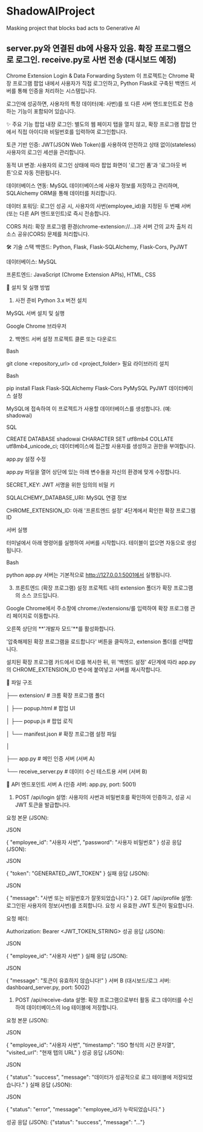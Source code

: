# ShadowAIProject
Masking project that blocks bad acts to Generative AI

## server.py와 연결된 db에 사용자 있음. 확장 프로그램으로 로그인. receive.py로 사번 전송 (대시보드 예정)

Chrome Extension Login & Data Forwarding System
이 프로젝트는 Chrome 확장 프로그램 팝업 내에서 사용자가 직접 로그인하고, Python Flask로 구축된 백엔드 서버를 통해 인증을 처리하는 시스템입니다.

로그인에 성공하면, 사용자의 특정 데이터(예: 사번)를 또 다른 서버 엔드포인트로 전송하는 기능이 포함되어 있습니다.


✨ 주요 기능
팝업 내장 로그인: 별도의 웹 페이지 탭을 열지 않고, 확장 프로그램 팝업 안에서 직접 아이디와 비밀번호를 입력하여 로그인합니다.

토큰 기반 인증: JWT(JSON Web Token)를 사용하여 안전하고 상태 없이(stateless) 사용자의 로그인 세션을 관리합니다.

동적 UI 변경: 사용자의 로그인 상태에 따라 팝업 화면이 '로그인 폼'과 '로그아웃 버튼'으로 자동 전환됩니다.

데이터베이스 연동: MySQL 데이터베이스에 사용자 정보를 저장하고 관리하며, SQLAlchemy ORM을 통해 데이터를 처리합니다.

데이터 포워딩: 로그인 성공 시, 사용자의 사번(employee_id)을 지정된 두 번째 서버(또는 다른 API 엔드포인트)로 즉시 전송합니다.

CORS 처리: 확장 프로그램 환경(chrome-extension://...)과 서버 간의 교차 출처 리소스 공유(CORS) 문제를 처리합니다.


🛠️ 기술 스택
백엔드: Python, Flask, Flask-SQLAlchemy, Flask-Cors, PyJWT

데이터베이스: MySQL

프론트엔드: JavaScript (Chrome Extension APIs), HTML, CSS


🚀 설치 및 실행 방법

1. 사전 준비
Python 3.x 버전 설치

MySQL 서버 설치 및 실행

Google Chrome 브라우저


2. 백엔드 서버 설정
프로젝트 클론 또는 다운로드

Bash

git clone <repository_url>
cd <project_folder>
필요 라이브러리 설치

Bash

pip install Flask Flask-SQLAlchemy Flask-Cors PyMySQL PyJWT
데이터베이스 설정

MySQL에 접속하여 이 프로젝트가 사용할 데이터베이스를 생성합니다. (예: shadowai)

SQL

CREATE DATABASE shadowai CHARACTER SET utf8mb4 COLLATE utf8mb4_unicode_ci;
데이터베이스에 접근할 사용자를 생성하고 권한을 부여합니다.

app.py 설정 수정

app.py 파일을 열어 상단에 있는 아래 변수들을 자신의 환경에 맞게 수정합니다.

SECRET_KEY: JWT 서명을 위한 임의의 비밀 키

SQLALCHEMY_DATABASE_URI: MySQL 연결 정보

CHROME_EXTENSION_ID: 아래 '프론트엔드 설정' 4단계에서 확인한 확장 프로그램 ID

서버 실행

터미널에서 아래 명령어를 실행하여 서버를 시작합니다. 테이블이 없으면 자동으로 생성됩니다.

Bash

python app.py
서버는 기본적으로 http://127.0.0.1:5001에서 실행됩니다.

3. 프론트엔드 (확장 프로그램) 설정
프로젝트 내의 extension 폴더가 확장 프로그램의 소스 코드입니다.

Google Chrome에서 주소창에 chrome://extensions/를 입력하여 확장 프로그램 관리 페이지로 이동합니다.

오른쪽 상단의 **'개발자 모드'**를 활성화합니다.

'압축해제된 확장 프로그램을 로드합니다' 버튼을 클릭하고, extension 폴더를 선택합니다.

설치된 확장 프로그램 카드에서 ID를 복사한 뒤, 위 '백엔드 설정' 4단계에 따라 app.py의 CHROME_EXTENSION_ID 변수에 붙여넣고 서버를 재시작합니다.


📂 파일 구조


├── extension/                # 크롬 확장 프로그램 폴더

│   ├── popup.html            # 팝업 UI

│   ├── popup.js              # 팝업 로직

│   └── manifest.json         # 확장 프로그램 설정 파일

│

├── app.py                    # 메인 인증 서버 (서버 A)

└── receive_server.py         # 데이터 수신 테스트용 서버 (서버 B)


🔌 API 엔드포인트
서버 A (인증 서버: app.py, port: 5001)
1. POST /api/login
설명: 사용자의 사번과 비밀번호를 확인하여 인증하고, 성공 시 JWT 토큰을 발급합니다.

요청 본문 (JSON):

JSON

{
    "employee_id": "사용자 사번",
    "password": "사용자 비밀번호"
}
성공 응답 (JSON):

JSON

{
    "token": "GENERATED_JWT_TOKEN"
}
실패 응답 (JSON):

JSON

{
    "message": "사번 또는 비밀번호가 잘못되었습니다."
}
2. GET /api/profile
설명: 로그인된 사용자의 정보(사번)를 조회합니다. 요청 시 유효한 JWT 토큰이 필요합니다.

요청 헤더:

Authorization: Bearer <JWT_TOKEN_STRING>
성공 응답 (JSON):

JSON

{
    "employee_id": "사용자 사번"
}
실패 응답 (JSON):

JSON

{
    "message": "토큰이 유효하지 않습니다!"
}
서버 B (대시보드/로그 서버: dashboard_server.py, port: 5002)
1. POST /api/receive-data
설명: 확장 프로그램으로부터 활동 로그 데이터를 수신하여 데이터베이스의 log 테이블에 저장합니다.

요청 본문 (JSON):

JSON

{
    "employee_id": "사용자 사번",
    "timestamp": "ISO 형식의 시간 문자열",
    "visited_url": "현재 탭의 URL"
}
성공 응답 (JSON):

JSON

{
    "status": "success",
    "message": "데이터가 성공적으로 로그 테이블에 저장되었습니다."
}
실패 응답 (JSON):

JSON

{
    "status": "error",
    "message": "employee_id가 누락되었습니다."
}

성공 응답 (JSON): {"status": "success", "message": "..."}
